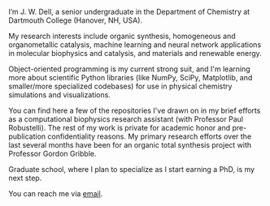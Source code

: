 I’m J. W. Dell, a senior undergraduate in the Department of Chemistry at Dartmouth College (Hanover, NH, USA).

My research interests include organic synthesis, homogeneous and organometallic catalysis, machine learning and neural network applications in molecular biophysics and catalysis, and materials and renewable energy.

Object-oriented programming is my current strong suit, and I'm learning more about scientific Python libraries (like NumPy, SciPy, Matplotlib, and smaller/more specialized codebases) for use in physical chemistry simulations and visualizations.

You can find here a few of the repositories I've drawn on in my brief efforts as a computational biophysics research assistant (with Professor Paul Robustelli). The rest of my work is private for academic honor and pre-publication confidentiality reasons. My primary research efforts over the last several months have been for an organic total synthesis project with Professor Gordon Gribble.

Graduate school, where I plan to specialize as I start earning a PhD, is my next step.

You can reach me via [email](mailto:j.wesley.dell@gmail.com).
